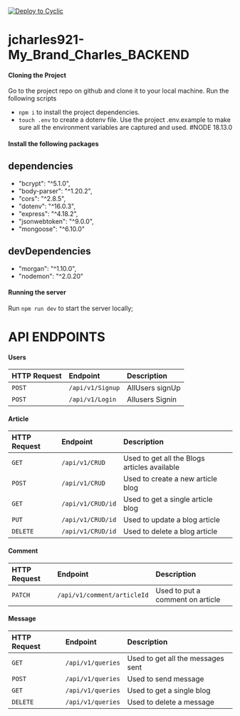 [![Deploy to Cyclic](https://deploy.cyclic.app/button.svg)](https://deploy.cyclic.app/)

# jcharles921-My_Brand_Charles_BACKEND
#### Cloning the Project

Go to the project repo on github and clone it to your local machine. Run the following scripts

- `npm i` to install the project dependencies.
- `touch .env` to create a dotenv file. Use the project .env.example to make sure all the environment variables are captured and used.
#NODE 18.13.0
#### Install the following packages
## dependencies
- "bcrypt": "^5.1.0",
- "body-parser": "^1.20.2",
- "cors": "^2.8.5",
- "dotenv": "^16.0.3",
- "express": "^4.18.2",
- "jsonwebtoken": "^9.0.0",
- "mongoose": "^6.10.0"

## devDependencies
- "morgan": "^1.10.0",
- "nodemon": "^2.0.20"
 

#### Running the server

Run `npm run dev` to start the server locally;



# API ENDPOINTS

#### Users

| HTTP Request | Endpoint               | Description                       |
| :----------- | :--------------------- | :-------------------------------- |
| `POST`       | `/api/v1/Signup`     | AllUsers signUp        |
| `POST`       | `/api/v1/Login`    | Allusers Signin   |

#### Article

| HTTP Request | Endpoint                 | Description                         |
| :----------- | :----------------------- | :---------------------------------- |
| `GET`        | `/api/v1/CRUD`          | Used to get all the Blogs articles available |
| `POST`       | `/api/v1/CRUD`          | Used to create a new article blog             |
| `GET`        | `/api/v1/CRUD/id` | Used to get a single article blog           |
| `PUT`        | `/api/v1/CRUD/id` | Used to update a blog article             |
| `DELETE`     | `/api/v1/CRUD/id` | Used to delete a blog  article             |

#### Comment

| HTTP Request | Endpoint               | Description                       |
| :----------- | :--------------------- | :-------------------------------- |
| `PATCH`       | `/api/v1/comment/articleId`     | Used to put a comment on article        |


#### Message

| HTTP Request | Endpoint                       | Description                       |
| :----------- | :----------------------------- | :-------------------------------- |
| `GET`        | `/api/v1/queries`             | Used to get all the messages sent |
| `POST`       | `/api/v1/queries`             | Used to send message        |
| `GET`        | `/api/v1/queries` | Used to get a single blog         |
| `DELETE`     | `/api/v1/queries` | Used to delete a message          |

  